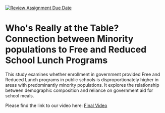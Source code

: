 [![Review Assignment Due Date](https://classroom.github.com/assets/deadline-readme-button-22041afd0340ce965d47ae6ef1cefeee28c7c493a6346c4f15d667ab976d596c.svg)](https://classroom.github.com/a/R5KvOQwo)
# Who's Really at the Table? Connection between Minority populations to Free and Reduced School Lunch Programs

This study examines whether enrollment in government provided Free and Reduced Lunch programs in public schools is disproportionately higher in areas with predominantly minority populations. It explores the relationship between demographic composition and reliance on government aid for school meals.

Please find the link to our video here: [Final Video](https://drive.google.com/file/d/1Mr4bGCnH64rR6bpHwKsXRyr88OurFqOU/view?usp=sharing)
